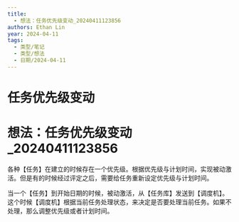 ```yaml
---
title:
  - 想法：任务优先级变动_20240411123856
authors: Ethan Lin
year: 2024-04-11
tags:
  - 类型/笔记
  - 类型/想法
  - 日期/2024-04-11
---
```

# 任务优先级变动



# 想法：任务优先级变动_20240411123856

各种【任务】在建立的时候存在一个优先级。根据优先级与计划时间，实现被动激活。但是有的时候经过评定之后，需要给任务重新设定优先级与计划时间。

当一个【任务】到开始日期的时候，被动激活，从【任务库】发送到【调度机】。这个时候【调度机】根据当前任务处理状态，来决定是否要处理当前任务。如果不处理，那么调整优先级或者计划时间。